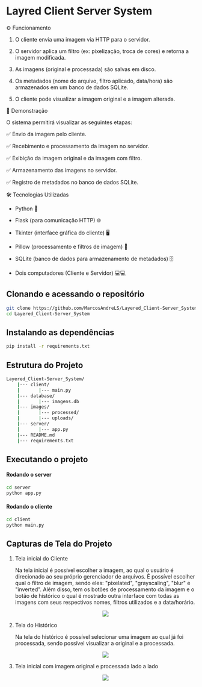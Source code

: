 # Layred Client Server System

⚙️ Funcionamento

1. O cliente envia uma imagem via HTTP para o servidor.

2. O servidor aplica um filtro (ex: pixelização, troca de cores) e retorna a imagem modificada.

3. As imagens (original e processada) são salvas em disco.

4. Os metadados (nome do arquivo, filtro aplicado, data/hora) são armazenados em um banco de dados SQLite.

5. O cliente pode visualizar a imagem original e a imagem alterada.

🎥 Demonstração

O sistema permitirá visualizar as seguintes etapas:

✅ Envio da imagem pelo cliente.

✅ Recebimento e processamento da imagem no servidor.

✅ Exibição da imagem original e da imagem com filtro.

✅ Armazenamento das imagens no servidor.

✅ Registro de metadados no banco de dados SQLite.

🛠️ Tecnologias Utilizadas

* Python 🐍

* Flask (para comunicação HTTP) 🌐

* Tkinter (interface gráfica do cliente) 🖥️

* Pillow (processamento e filtros de imagem) 🎨

* SQLite (banco de dados para armazenamento de metadados) 🗄️

* Dois computadores (Cliente e Servidor) 💻💻

## Clonando e acessando o repositório
```bash
git clone https://github.com/MarcosAndreLS/Layered_Client-Server_System.git
cd Layered_Client-Server_System
```

## Instalando as dependências
```bash
pip install -r requirements.txt
```

## Estrutura do Projeto

```bash
Layered_Client-Server_System/
    |--- client/
    |       |--- main.py
    |--- database/
    |       |--- imagens.db
    |--- images/
    |       |--- processed/
    |       |--- uploads/
    |--- server/
    |       |--- app.py
    |--- README.md
    |--- requirements.txt
```

## Executando o projeto
#### Rodando o server
```bash
cd server
python app.py
```

#### Rodando o cliente
```bash
cd client
python main.py
```

## Capturas de Tela do Projeto

1. Tela inicial do Cliente
   
   Na tela inicial é possível escolher a imagem, ao qual o usuário é direcionado ao seu próprio gerenciador de arquivos. É possível escolher qual o filtro de imagem, sendo eles: "pixelated", "grayscaling", "blur" e "inverted". Além disso, tem os botões de processamento da imagem e o botão de histórico o qual é mostrado outra interface com todas as imagens com seus respectivos nomes, filtros utilizados e a data/horário.
   
    <p align="center">
        <img src="https://github.com/user-attachments/assets/38cc4af0-2ce1-485b-ad6b-320b9f4a30a5"/>
    </p>
    
2. Tela do Histórico
   
   Na tela do histórico é possível selecionar uma imagem ao qual já foi processada, sendo possível visualizar a original e a processada.
   
   <p align="center">
       <img src="https://github.com/user-attachments/assets/ee705698-144d-4103-895f-dfb2502eecc8"/>
   </p>

3. Tela inicial com imagem original e processada lado a lado

   <p align="center">
        <img src="https://github.com/user-attachments/assets/ee307b09-cbb8-49e2-b761-03c58c621f2c"/>
   </p>
